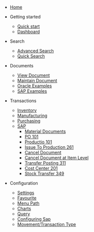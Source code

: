- [Home](/)

- Getting started

  - [Quick start](/quickstart/)
  - [Dashboard](/dashboard/)
  
- Search
  - [Advanced Search](/search/)
  - [Quick Search](/search/?id=quick-search)

- Documents
  - [View Document](/document/?id=view-document)
  - [Maintain Document](/document/?id=maintain-document)
  - [Oracle Examples](/document/examples/oracle/)
  - [SAP Examples](/document/examples/sap/)

- Transactions
  - [Inventory](/transaction/?id=inventory-transactions)
  - [Manufacturing](/transaction/?id=manufacturing-transactions)
  - [Purchasing](/transaction/po/)
  - [SAP](/transaction/sap/)
    - [Material Documents](/transaction/sap/?id=material-documents)
    - [PO 101](/transaction/sap/?id=receipt-for-po-101)
    - [Productio 101](/transaction/sap/?id=receipt-for-production-order-101)
    - [Issue To Production 261](/transaction/sap/?id=issue-to-production-order-261)
    - [Cancel Document](/transaction/sap/?id=cancel-document)
    - [Cancel Document at Item Level](/transaction/sap/?id=cancel-document-at-item-level)
    - [Transfer Posting 311](/transaction/sap/?id=transfer-posting-311)
    - [Cost Center 201](/transaction/sap/?id=issue-for-cost-center-201)
    - [Stock Transfer 349](/transaction/sap/?id=issue-for-cost-center-201)

- Configuration
  - [Settings](/configuration/?id=settings) 
  - [Favourite](/configuration/?id=favourite)
  - [Menu Path](/configuration/?id=menu-path)
  - [Charts](/configuration/?id=charts)
  - [Query](/configuration/?id=query)
  - [Configuring Sap](/configuration/sap/?id=configuring-sap)
  - [Movement/Transaction Type](/configuration/sap/new_movement_type/)

